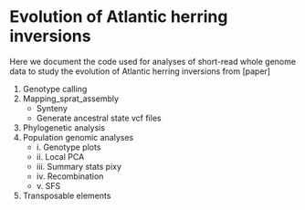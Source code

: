 # Evolution of Atlantic herring inversions

Here we document the code used for analyses of short-read whole genome data to study the evolution of Atlantic herring inversions from [paper]


1. Genotype calling
2. Mapping_sprat_assembly
    - Synteny
    - Generate ancestral state vcf files
3. Phylogenetic analysis
4. Population genomic analyses
    - i. Genotype plots
    - ii. Local PCA
    - iii. Summary stats pixy
    - iv. Recombination
    - v. SFS
5. Transposable elements
